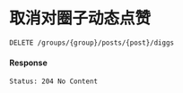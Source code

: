 # 取消对圈子动态点赞

```
DELETE /groups/{group}/posts/{post}/diggs
```



#### Response

```
Status: 204 No Content
```
